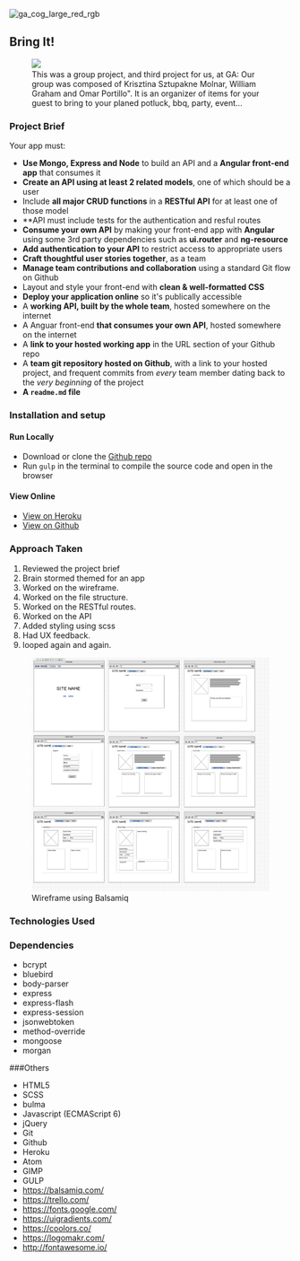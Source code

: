 ![ga_cog_large_red_rgb](https://cloud.githubusercontent.com/assets/40461/8183776/469f976e-1432-11e5-8199-6ac91363302b.png)

## Bring It!

<figure>
  <a href="#"><img src="3rd project"></a>
  <figcaption>This was a group project, and third project for us, at GA:  Our group was composed of Krisztina Sztupakne Molnar, William Graham and Omar Portillo". It is an organizer of items for your guest to bring to your planed potluck, bbq, party, event...
  </figcaption>
</figure>

### Project Brief

Your app must:

* **Use Mongo, Express and Node** to build an API and a **Angular front-end app** that consumes it
* **Create an API using at least 2 related models**, one of which should be a user
* Include **all major CRUD functions** in a **RESTful API** for at least one of those model
* **API must include tests for the authentication and resful routes
* **Consume your own API** by making your front-end app with **Angular** using some 3rd party dependencies such as **ui.router** and **ng-resource**
* **Add authentication to your API** to restrict access to appropriate users
* **Craft thoughtful user stories together**, as a team
* **Manage team contributions and collaboration** using a standard Git flow on Github
* Layout and style your front-end with **clean & well-formatted CSS**
* **Deploy your application online** so it's publically accessible
* A **working API, built by the whole team**, hosted somewhere on the internet
* A Anguar front-end **that consumes your own API**, hosted somewhere on the internet
* A **link to your hosted working app** in the URL section of your Github repo
* A **team git repository hosted on Github**, with a link to your hosted project, and frequent commits from _every_ team member dating back to the _very beginning_ of the project
* **A ``readme.md`` file**

### [](https://github.com/weresquirrel/WDI-GROUP-PROJECT#setup)Installation and setup

#### Run Locally
- Download or clone the [Github repo](https://github.com/weresquirrel/WDI-GROUP-PROJECT)
- Run `gulp` in the terminal to compile the source code and open in the browser

#### View Online
- [View on Heroku](https://bringit204.herokuapp.com/)
- [View on Github](https://github.com/weresquirrel/WDI-GROUP-PROJECT)

### [](https://github.com/weresquirrel/WDI-GROUP-PROJECT#approach-taken)Approach Taken

1. Reviewed the project brief
2. Brain stormed themed for an app
3. Worked on the wireframe.
4. Worked on the file structure.
5. Worked on the RESTful routes.
6. Worked on the API
7. Added styling using scss
8. Had UX feedback.
9. looped again and again.

<figure>
  <a href="#"><img src="./src/assets/images/projectphotos/wireframe.png"></a>
  <figcaption>Wireframe using Balsamiq</figcaption>
</figure>

### [](https://github.com/weresquirrel/WDI-GROUP-PROJECT#technologies-used)Technologies Used

### [](https://github.com/omrprt/wdi-second-project#dependencies)Dependencies
- bcrypt
- bluebird
- body-parser
- express
- express-flash
- express-session
- jsonwebtoken
- method-override
- mongoose
- morgan

###Others

- HTML5
- SCSS
- bulma
- Javascript (ECMAScript 6)
- jQuery
- Git
- Github
- Heroku
- Atom
- GIMP
- GULP
- https://balsamiq.com/
- https://trello.com/
- https://fonts.google.com/
- https://uigradients.com/
- https://coolors.co/
- https://logomakr.com/
- http://fontawesome.io/